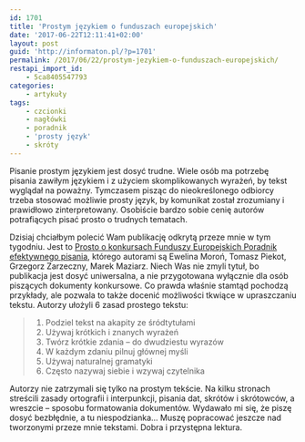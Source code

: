 ```yaml
---
id: 1701
title: 'Prostym językiem o funduszach europejskich'
date: '2017-06-22T12:11:41+02:00'
layout: post
guid: 'http://informaton.pl/?p=1701'
permalink: /2017/06/22/prostym-jezykiem-o-funduszach-europejskich/
restapi_import_id:
    - 5ca8405547793
categories:
    - artykuły
tags:
    - czcionki
    - nagłówki
    - poradnik
    - 'prosty język'
    - skróty
---
```


Pisanie prostym językiem jest dosyć trudne. Wiele osób ma potrzebę pisania zawiłym językiem i z użyciem skomplikowanych wyrażeń, by tekst wyglądał na poważny. Tymczasem pisząc do nieokreślonego odbiorcy trzeba stosować możliwie prosty język, by komunikat został zrozumiany i prawidłowo zinterpretowany. Osobiście bardzo sobie cenię autorów potrafiących pisać prosto o trudnych tematach.

Dzisiaj chciałbym polecić Wam publikację odkrytą przeze mnie w tym tygodniu. Jest to [Prosto o konkursach Funduszy Europejskich Poradnik efektywnego pisania](https://www.funduszeeuropejskie.gov.pl/media/6287/Prosto_o_konkursach_FE_poradnik.pdf), którego autorami są Ewelina Moroń, Tomasz Piekot, Grzegorz Zarzeczny, Marek Maziarz. Niech Was nie zmyli tytuł, bo publikacja jest dosyć uniwersalna, a nie przygotowana wyłącznie dla osób piszących dokumenty konkursowe. Co prawda właśnie stamtąd pochodzą przykłady, ale pozwala to także docenić możliwości tkwiące w upraszczaniu tekstu. Autorzy ułożyli 6 zasad prostego tekstu:

> 1. Podziel tekst na akapity ze śródtytułami
> 2. Używaj krótkich i znanych wyrażeń
> 3. Twórz krótkie zdania – do dwudziestu wyrazów
> 4. W każdym zdaniu pilnuj głównej myśli
> 5. Używaj naturalnej gramatyki
> 6. Często nazywaj siebie i wzywaj czytelnika

Autorzy nie zatrzymali się tylko na prostym tekście. Na kilku stronach streścili zasady ortografii i interpunkcji, pisania dat, skrótów i skrótowców, a wreszcie – sposobu formatowania dokumentów. Wydawało mi się, że piszę dosyć bezbłędnie, a tu niespodzianka… Muszę popracować jeszcze nad tworzonymi przeze mnie tekstami. Dobra i przystępna lektura.